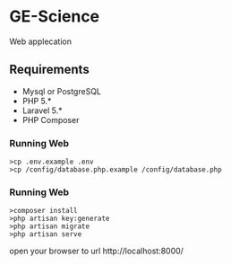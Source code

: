 # GE-Science
Web applecation

## Requirements

* Mysql or PostgreSQL
* PHP 5.*
* Laravel 5.*
* PHP Composer

### Running Web

    >cp .env.example .env
    >cp /config/database.php.example /config/database.php

### Running Web

    >composer install
    >php artisan key:generate
    >php artisan migrate
    >php artisan serve

open your browser to url http://localhost:8000/
